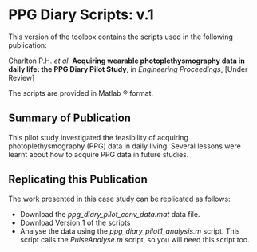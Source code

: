 # PPG Diary Scripts: v.1

This version of the toolbox contains the scripts used in the following publication:

Charlton P.H. *et al.* **Acquiring wearable photoplethysmography data in daily life: the PPG Diary Pilot Study**, in *Engineering Proceedings*, [Under Review]

The scripts are provided in Matlab &reg; format.

## Summary of Publication

This pilot study investigated the feasibility of acquiring photoplethysmography (PPG) data in daily living. Several lessons were learnt about how to acquire PPG data in future studies.

## Replicating this Publication

The work presented in this case study can be replicated as follows:

*   Download the *ppg_diary_pilot_conv_data.mat* data file.
*   Download Version 1 of the scripts
*   Analyse the data using the *ppg_diary_pilot1_analysis.m* script. This script calls the *PulseAnalyse.m* script, so you will need this script too.

